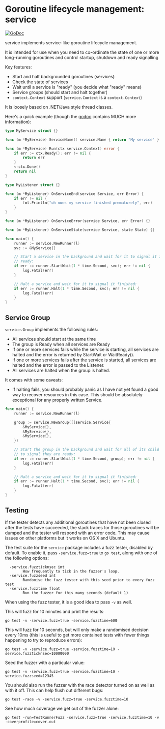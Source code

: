 Goroutine lifecycle management: service
=======================================

[![GoDoc](https://godoc.org/github.com/shabbyrobe/go-service?status.svg)](https://godoc.org/github.com/shabbyrobe/go-service)

service implements service-like goroutine lifecycle management.

It is intended for use when you need to co-ordinate the state of one or more
long-running goroutines and control startup, shutdown and ready signalling.

Key features:

- Start and halt backgrounded goroutines (services)
- Check the state of services
- Wait until a service is "ready" (you decide what "ready" means)
- Service groups (should start and halt together)
- `context.Context` support (`service.Context` is a `context.Context`)


It is loosely based on .NET/Java style thread classes.

Here's a quick example (though the
[godoc](https://godoc.org/github.com/shabbyrobe/go-service) contains MUCH
more information):

```go
type MyService struct {}

func (m *MyService) ServiceName() service.Name { return "My service" }

func (m *MyService) Run(ctx service.Context) error {
    if err := ctx.Ready(); err != nil {
        return err
    }
    <-ctx.Done()
    return nil
}

type MyListener struct {}

func (m *MyListener) OnServiceEnd(service Service, err Error) {
    if err != nil {
        fmt.Println("oh noes my service finished prematurely", err)
    }
}

func (m *MyListener) OnServiceError(service Service, err Error) {}

func (m *MyListener) OnServiceState(service Service, state State) {}

func main() {
    runner := service.NewRunner(l)
    svc := &MyService{}

    // Start a service in the background and wait for it to signal it is
    // ready:
    if err := runner.StartWait(1 * time.Second, svc); err != nil {
        log.Fatal(err)
    }

    // Halt a service and wait for it to signal it finished:
    if err := runner.Halt(1 * time.Second, svc); err != nil {
        log.Fatal(err)
    }
}
```


Service Group
-------------

`service.Group` implements the following rules:

- All services should start at the same time
- The group is Ready when all services are Ready
- If one or more services fails while the service is starting, all services are halted and the
  error is returned by StartWait or WaitReady().
- If one or more services fails after the service is started, all services are halted and the
  error is passed to the Listener.
- All services are halted when the group is halted.

It comes with some caveats:

- If halting fails, you should probably panic as I have not yet found a good
  way to recover resources in this case. This should be absolutely exceptional
  for any properly written Service.


```go
func main() {
    runner := service.NewRunner(l)

    group := service.NewGroup([]service.Service{
        &MyService{},
        &MyService{},
        &MyService{},
    })

    // Start the group in the background and wait for all of its child services
    // to signal they are ready:
    if err := runner.StartWait(1 * time.Second, group); err != nil {
        log.Fatal(err)
    }

    // Halt a service and wait for it to signal it finished:
    if err := runner.Halt(1 * time.Second, svc); err != nil {
        log.Fatal(err)
    }
}
```


Testing
-------

If the tester detects any additional goroutines that have not been closed after 
the tests have succeeded, the stack traces for those goroutines will be dumped
and the tester will respond with an error code. This may cause issues on other
platforms but it works on OS X and Ubuntu.

The test suite for the `service` package includes a fuzz tester, disabled by
default. To enable it, pass `-service.fuzz=true` to `go test`, along with one
of the following options:

```
  -service.fuzzticknsec int
    	How frequently to tick in the fuzzer's loop.
  -service.fuzzseed int
        Randomise the fuzz tester with this seed prior to every fuzz test
  -service.fuzztime float
    	Run the fuzzer for this many seconds (default 1)
```

When using the fuzz tester, it is a good idea to pass `-v` as well.

This will fuzz for 10 minutes and print the results:

    go test -v -service.fuzz=true -service.fuzztime=600

This will fuzz for 10 seconds, but will only make a randomised decision every
10ms (this is useful to get more contained tests with fewer things happening
to try to reproduce errors):

    go test -v -service.fuzz=true -service.fuzztime=10 -service.fuzzticknsec=10000000

Seed the fuzzer with a particular value:

    go test -v -service.fuzz=true -service.fuzztime=10 -service.fuzzseed=12345

You should also run the fuzzer with the race detector turned on as well as with
it off. This can help flush out different bugs:

    go test -race -v -service.fuzz=true -service.fuzztime=10

See how much coverage we get out of the fuzzer alone:

    go test -run=TestRunnerFuzz -service.fuzz=true -service.fuzztime=10 -v -coverprofile=cover.out 

